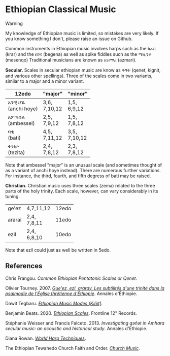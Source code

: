 # Ethiopian Classical Music

> [!warning]
> My knowledge of Ethiopian music is limited, so mistakes are very likely. If you know something I don't, please raise an issue on Github.

Common instruments in Ethiopian music involves harps such as the ክራር (krar) and the በገና (begena)
as well as spike fiddles such as the ማሲንቆ (mesenqo)
Traditional musicians are known as አዝማሪ (azmari).

**Secular.**
Scales in secular ethiopian music are know as ቅኝት (qenet, kignit, and various other spellings).
Three of the scales come in two variants, similar to a major and a minor variant.

| 12edo   | "major" | "minor"|
|-------|--------------|--------------|
| አንቺ ሆዬ <br /> (anchi hoye) | 3,6, <br /> 7,10,12 | 1,5, <br /> 6,9,12 |
| አምባሰል <br /> (ambessel) | 2,5, <br /> 7,9,12 | 1,5, <br /> 7,8,12 | 
| ባቲ <br /> (bati) | 4,5, <br /> 7,11,12 | 3,5, <br /> 7,10,12 |
| ትዝታ <br /> (tezita) | 2,4, <br /> 7,8,12 | 2,3, <br /> 7,8,12 |

Note that ambessel "major" is an unusual scale (and sometimes thought of as a variant of anchi hoye instead).
There are numerous further variations.
For instance, the third, fourth, and fifth degress of bati may be raised.

**Christian.**
Christian music uses three scales (zema) related to the three parts of the holy trinity.
Each scale, however, can vary considerably in its tuning.

<table>
<tr>
<td> ge'ez </td> <td> 4,7,11,12 </td> <td> 12edo </td>
</tr>
<tr>
<td> ararai </td><td> 2,4, <br /> 7,8,11 </td><td>11edo</td>
</tr>
<tr>
<td> ezil</td><td>2,4, <br /> 6,8,10</td><td>10edo</td>
</tr>
</table>

Note that ezil could just as well be written in 5edo.

## References
Chris Frangou. *Common Ethiopian Pentatonic Scales or Qenet*.

Olivier Tourney. 2007. *[Gue'ez, ezl, araray. Les subtilités d'une trinité dans la psalmodie de l'Église thrétienne d'Éthiopie](https://hal.science/hal-02375932)*. Annales d'Éthiopie.

Dawit Tegbaru. *[Ethiopian Music Modes (Kiñit)](https://web.archive.org/web/20240724142957/https://music-of-ethiopia.pubpub.org/pub/v1v1u0fy/release/2)*.

Benjamin Beats. 2020. *[Ethiopian Scales](https://web.archive.org/web/20211205191021/https://www.scribd.com/document/502988787/FL12-Ethiopian-Scales)*. Frontline 12" Records.

Stéphanie Weisser and Francis Falceto. 2013. *Investigating qәñәt in Amhara secular music: an acoustic and historical study*. Annales d'Éthiopie.

Diana Rowan. *[World Harp Techniques](https://web.archive.org/web/20240528225711/https://www.dianarowan.com/world-harp-techniques-chapter-3a#section-1657753007447)*.

The Ethiopian Tewahedo Church Faith and Order. *[Church Music](https://web.archive.org/web/20170401012800/http://www.ethiopianorthodox.org/english/church/music.html)*.